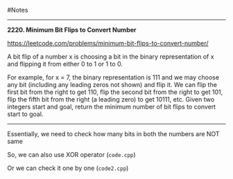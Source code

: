 #Notes

---

**2220. Minimum Bit Flips to Convert Number**

https://leetcode.com/problems/minimum-bit-flips-to-convert-number/

A bit flip of a number x is choosing a bit in the binary representation of x and flipping it from either 0 to 1 or 1 to 0.

For example, for x = 7, the binary representation is 111 and we may choose any bit (including any leading zeros not shown) and flip it. We can flip the first bit from the right to get 110, flip the second bit from the right to get 101, flip the fifth bit from the right (a leading zero) to get 10111, etc.
Given two integers start and goal, return the minimum number of bit flips to convert start to goal.

---

Essentially, we need to check how many bits in both the numbers are NOT same

So, we can also use XOR operator (`code.cpp`)

Or we can check it one by one (`code2.cpp`)
